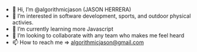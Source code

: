 - 👋 Hi, I’m @algorithmicjason (JASON HERRERA)
- 👀 I’m interested in software development, sports, and outdoor physical activies.
- 🌱 I’m currently learning more Javascript
- 💞️ I’m looking to collaborate with any team who makes me feel heard
- 📫 How to reach me => algorithmicjason@gmail.com

<!---
algorithmicjason/algorithmicjason is a ✨ special ✨ repository because its `README.md` (this file) appears on your GitHub profile.
You can click the Preview link to take a look at your changes.
--->
